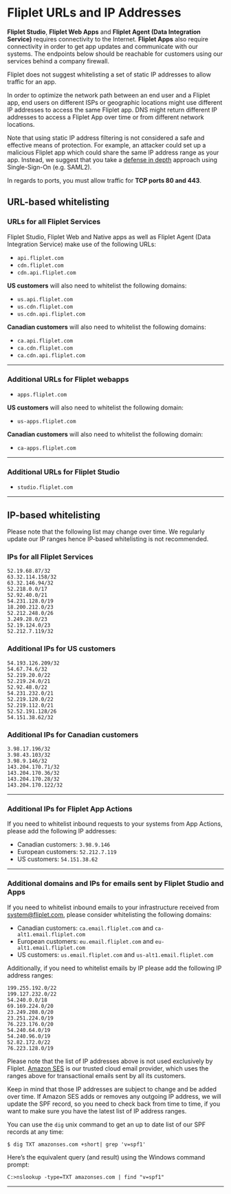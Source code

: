 # Fliplet URLs and IP Addresses

**Fliplet Studio**, **Fliplet Web Apps** and **Fliplet Agent (Data Integration Service)** requires connectivity to the Internet. **Fliplet Apps** also require connectivity in order to get app updates and communicate with our systems. The endpoints below should be reachable for customers using our services behind a company firewall.

<p class="quote">Fliplet does not suggest whitelisting a set of static IP addresses to allow traffic for an app.</p>

In order to optimize the network path between an end user and a Fliplet app, end users on different ISPs or geographic locations might use different IP addresses to access the same Fliplet app. DNS might return different IP addresses to access a Fliplet App over time or from different network locations.

Note that using static IP address filtering is not considered a safe and effective means of protection. For example, an attacker could set up a malicious Fliplet app which could share the same IP address range as your app. Instead, we suggest that you take a [defense in depth](https://en.wikipedia.org/wiki/Defense_in_depth_(computing)) approach using Single-Sign-On (e.g. SAML2).

In regards to ports, you must allow traffic for **TCP ports 80 and 443**.

## URL-based whitelisting

### URLs for all Fliplet Services

Fliplet Studio, Fliplet Web and Native apps as well as Fliplet Agent (Data Integration Service) make use of the following URLs:

- `api.fliplet.com`
- `cdn.fliplet.com`
- `cdn.api.fliplet.com`

**US customers** will also need to whitelist the following domains:

- `us.api.fliplet.com`
- `us.cdn.fliplet.com`
- `us.cdn.api.fliplet.com`

**Canadian customers** will also need to whitelist the following domains:

- `ca.api.fliplet.com`
- `ca.cdn.fliplet.com`
- `ca.cdn.api.fliplet.com`

---

### Additional URLs for Fliplet webapps

- `apps.fliplet.com`

**US customers** will also need to whitelist the following domain:

- `us-apps.fliplet.com`

**Canadian customers** will also need to whitelist the following domain:

- `ca-apps.fliplet.com`

---

### Additional URLs for Fliplet Studio

- `studio.fliplet.com`

---

## IP-based whitelisting

Please note that the following list may change over time. We regularly update our IP ranges hence IP-based whitelisting is not recommended.

### IPs for all Fliplet Services

```
52.19.68.87/32
63.32.114.158/32
63.32.146.94/32
52.218.0.0/17
52.92.40.0/21
54.231.128.0/19
18.200.212.0/23
52.212.248.0/26
3.249.28.0/23
52.19.124.0/23
52.212.7.119/32
```

### Additional IPs for US customers

```
54.193.126.209/32
54.67.74.6/32
52.219.20.0/22
52.219.24.0/21
52.92.48.0/22
54.231.232.0/21
52.219.120.0/22
52.219.112.0/21
52.52.191.128/26
54.151.38.62/32
```


### Additional IPs for Canadian customers

```
3.98.17.196/32
3.98.43.103/32
3.98.9.146/32
143.204.170.71/32
143.204.170.36/32
143.204.170.28/32
143.204.170.122/32
```

---

### Additional IPs for Fliplet App Actions

If you need to whitelist inbound requests to your systems from App Actions, please add the following IP addresses:

- Canadian customers: `3.98.9.146`
- European customers: `52.212.7.119`
- US customers: `54.151.38.62`

---

### Additional domains and IPs for emails sent by Fliplet Studio and Apps

If you need to whitelist inbound emails to your infrastructure received from system@fliplet.com, please consider whitelisting the following domains:

- Canadian customers: `ca.email.fliplet.com` and `ca-alt1.email.fliplet.com`
- European customers: `eu.email.fliplet.com` and `eu-alt1.email.fliplet.com`
- US customers: `us.email.fliplet.com` and `us-alt1.email.fliplet.com`

Additionally, if you need to whitelist emails by IP please add the following IP address ranges:

```
199.255.192.0/22
199.127.232.0/22
54.240.0.0/18
69.169.224.0/20
23.249.208.0/20
23.251.224.0/19
76.223.176.0/20
54.240.64.0/19
54.240.96.0/19
52.82.172.0/22
76.223.128.0/19
```

<p class="warning">Please note that the list of IP addresses above is not used exclusively by Fliplet. <a href="https://aws.amazon.com/ses" target="_blank">Amazon SES</a> is our trusted cloud email provider, which uses the ranges above for transactional emails sent by all its customers.</p>

Keep in mind that those IP addresses are subject to change and be added over time. If Amazon SES adds or removes any outgoing IP address, we will update the SPF record, so you need to check back from time to time, if you want to make sure you have the latest list of IP address ranges.

You can use the `dig` unix command to get an up to date list of our SPF records at any time:

```
$ dig TXT amazonses.com +short| grep 'v=spf1'
```

Here’s the equivalent query (and result) using the Windows command prompt:

```
C:>nslookup -type=TXT amazonses.com | find "v=spf1"
```

---